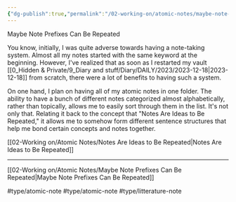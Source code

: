 ```yaml
---
{"dg-publish":true,"permalink":"/02-working-on/atomic-notes/maybe-note-prefixes-can-be-repeated/","noteIcon":"","updated":"2023-12-23T16:54:18.875+01:00"}
---
```


Maybe Note Prefixes Can Be Repeated

You know, initially, I was quite adverse towards having a note-taking system. Almost all my notes started with the same keyword at the beginning. However, I've realized that as soon as I restarted my vault [[0_Hidden & Private/9_Diary and stuff/Diary/DAILY/2023/2023-12-18\|2023-12-18]]  from scratch, there were a lot of benefits to having such a system.

On one hand, I plan on having all of my atomic notes in one folder. The ability to have a bunch of different notes categorized almost alphabetically, rather than topically, allows me to easily sort through them in the list. It's not only that. Relating it back to the concept that "Notes Are Ideas to Be Repeated," it allows me to somehow form different sentence structures that help me bond certain concepts and notes together.

[[02-Working on/Atomic Notes/Notes Are Ideas to Be Repeated\|Notes Are Ideas to Be Repeated]]



--- 

[[02-Working on/Atomic Notes/Maybe Note Prefixes Can Be Repeated\|Maybe Note Prefixes Can Be Repeated]]

#type/atomic-note #type/atomic-note #type/litterature-note

